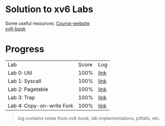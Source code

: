 # Solution to xv6 Labs

Some useful resources:
[Course-website](https://pdos.csail.mit.edu/6.828/2021/)  
[xv6-book](https://pdos.csail.mit.edu/6.828/2021/xv6/book-riscv-rev2.pdf)  

# Progress
<table>
  <tr>
    <td>Lab</td>
    <td>Score</td>
    <td>Log</td>
  </tr>
  <tr>
    <td>Lab 0: Util</td>
    <td>100%</td>
    <td><a href="./lab0-util/log/lab0-sol.md">link</a></td>
  </tr>
  <tr>
    <td>Lab 1: Syscall</td>
    <td>100%</td>
    <td><a href="./lab1-syscall/log/lab1-sol.md">link</a></td>
  </tr>
  <tr>
    <td>Lab 2: Pagetable</td>
    <td>100%</td>
    <td><a href="./lab2-pgtbl/log/lab2-sol.md">link</a></td>
  </tr>
  <tr>
    <td>Lab 3: Trap</td>
    <td>100%</td>
    <td><a href="./lab3-trap/log/lab3-sol.md">link</a></td>
  </tr>
  <tr>
    <td>Lab 4: Copy-on-write Fork</td>
    <td>100%</td>
    <td><a href="./lab4-cow/log/lab4-sol.md">link</a></td>
  </tr>
</table>

> log contains notes from xv6-book, lab implementations, pitfalls, etc.